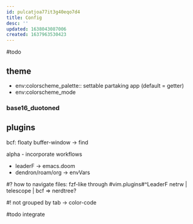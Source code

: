 ```yaml
---
id: pulcatjoa77it3g40eqo7d4
title: Config
desc: ''
updated: 1638043087006
created: 1637963530423
---
```



#todo
## theme
- env:colorscheme_palette:: settable partaking app (default = getter)
- env:colorscheme_mode

### base16_duotoned

## plugins
bcf: floaty buffer-window
-> find

alpha - incorporate workflows
- leaderF -> emacs.doom
- dendron/roam/org
-> envVars

#? how to navigate files: fzf-like through #vim.plugins#^LeaderF
netrw | telescope | bcf => nerdtree?

#! not grouped by tab
-> color-code

#todo integrate